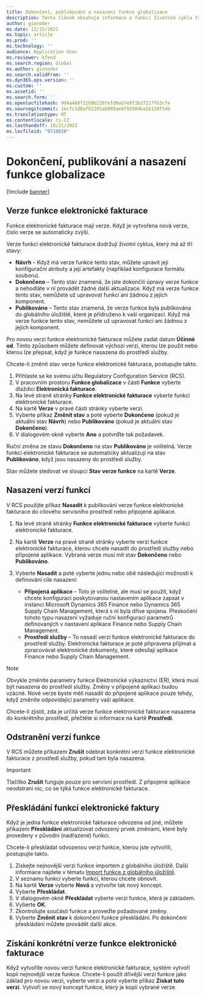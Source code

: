 ```yaml
---
title: Dokončení, publikování a nasazení funkce globalizace
description: Tento článek obsahuje informace o funkci životním cyklu funkcí globalizace.
author: gionoder
ms.date: 12/15/2021
ms.topic: article
ms.prod: ''
ms.technology: ''
audience: Application User
ms.reviewer: kfend
ms.search.region: Global
ms.author: gionoder
ms.search.validFrom: ''
ms.dyn365.ops.version: ''
ms.custom: ''
ms.assetid: ''
ms.search.form: ''
ms.openlocfilehash: 9d4a408f2169b220fefd9ab7e9f3b37217fb3cfe
ms.sourcegitcommit: 1ecfc1d8afb2201ab895ae6f93304ba2b120f14b
ms.translationtype: HT
ms.contentlocale: cs-CZ
ms.lasthandoff: 10/21/2022
ms.locfileid: "9710828"
---
```

# <a name="complete-publish-and-deploy-a-globalization-feature"></a>Dokončení, publikování a nasazení funkce globalizace

[!include [banner](../includes/banner.md)]

## <a name="electronic-invoicing-feature-versions"></a>Verze funkce elektronické fakturace

Funkce elektronické fakturace mají verze. Když je vytvořena nová verze, číslo verze se automaticky zvýší.

Verze funkcí elektronické fakturace dodržují životní cyklus, který má až tři stavy:

- **Návrh** – Když má verze funkce tento stav, můžete upravit její konfigurační atributy a její artefakty (například konfigurace formátu souboru).
- **Dokončeno** – Tento stav znamená, že jste dokončili úpravy verze funkce a nehodláte v ní provádět žádné další aktualizace. Když má verze funkce tento stav, nemůžete už upravovat funkci ani žádnou z jejích komponent.
- **Publikováno** – Tento stav znamená, že verze funkce byla publikována do globálního úložiště, které je přidruženo k vaší organizaci. Když má verze funkce tento stav, nemůžete už upravovat funkci ani žádnou z jejích komponent.

Pro novou verzi funkce elektronické fakturace můžete zadat datum **Účinné od**. Tímto způsobem můžete definovat výchozí verzi, kterou lze použít nebo kterou lze přepsat, když je funkce nasazena do prostředí služby.

Chcete-li změnit stav verze funkce elektronické fakturace, postupujte takto.

1. Přihlaste se ke svému účtu Regulatory Configuration Service (RCS).
2. V pracovním prostoru **Funkce globalizace** v části **Funkce** vyberte dlaždici **Elektronická fakturace**.
3. Na levé straně stránky **Funkce elektronické fakturace** vyberte funkci elektronické fakturace.
4. Na kartě **Verze** v pravé části stránky vyberte verzi.
5. Vyberte příkaz **Změnit stav** a poté vyberte **Dokončeno** (pokud je aktuální stav **Návrh**) nebo **Publikováno** (pokud je aktuální stav **Dokončeno**).
6. V dialogovém okně vyberte **Ano** a potvrďte tak požadavek.

Ruční změna ze stavu **Dokončeno** na stav **Publikováno** je volitelná. Verze funkcí elektronické fakturace se automaticky aktualizují na stav **Publikováno**, když jsou nasazeny do prostředí služby.

Stav můžete sledovat ve sloupci **Stav verze funkce** na kartě **Verze**.

## <a name="deploy-feature-versions"></a>Nasazení verzí funkcí

V RCS použijte příkaz **Nasadit** k publikování verze funkce elektronické fakturace do cílového servisního prostředí nebo připojené aplikace.

1. Na levé straně stránky **Funkce elektronické fakturace** vyberte funkci elektronické fakturace.
2. Na kartě **Verze** na pravé straně stránky vyberte verzi funkce elektronické fakturace, kterou chcete nasadit do prostředí služby nebo připojené aplikace. Vybraná verze musí mít stav **Dokončeno** nebo **Publikováno**.
3. Vyberte **Nasadit** a poté vyberte jednu nebo obě následující možnosti k definování cíle nasazení:

    - **Připojená aplikace** – Toto je volitelné, ale musí se použít, když chcete konfiguraci poskytovanou nastavením aplikace zapsat v instanci Microsoft Dynamics 365 Finance nebo Dynamics 365 Supply Chain Management, která s ní byla dříve spojena. Přeskočení tohoto typu nasazení vyžaduje ruční konfiguraci parametrů definovaných v nastavení aplikace Finance nebo Supply Chain Management.
    - **Prostředí služby** – To nasadí verzi funkce elektronické fakturace do prostředí služby. Elektronická fakturace je poté připravena přijímat a zpracovávat elektronické dokumenty, které odesílají aplikace Finance nebo Supply Chain Management.

> [!NOTE]
> Obvykle změníte parametry funkce Elektronické výkaznictví (ER), která musí být nasazena do prostředí služby. Změny v připojené aplikaci budou vzácné. Nové verze byste měli nasadit do připojené aplikace pouze tehdy, když změníte odpovídající parametry vaší aplikace.

Chcete-li zjistit, zda je určitá verze funkce elektronické fakturace nasazena do konkrétního prostředí, přečtěte si informace na kartě **Prostředí**.

## <a name="remove-feature-versions"></a>Odstranění verzí funkce

V RCS můžete příkazem **Zrušit** odebrat konkrétní verzi funkce elektronické fakturace z prostředí služby, pokud tam byla nasazena.

> [!IMPORTANT]
> Tlačítko **Zrušit** funguje pouze pro servisní prostředí. Z připojené aplikace neodstraní nic, co se týká funkce elektronické fakturace.

## <a name="rebase-electronic-invoicing-features"></a>Přeskládání funkcí elektronické faktury

Když je jedna funkce elektronické fakturace odvozena od jiné, můžete příkazem **Přeskládání** aktualizovat odvozený prvek změnami, které byly provedeny v původní (nadřazené) funkci.

Chcete-li přeskládat odvozenou verzi funkce, kterou jste vytvořili, postupujte takto.

1. Získejte nejnovější verzi funkce importem z globálního úložiště. Další informace najdete v tématu [Import funkce z globálního úložiště](e-invoicing-import-feature-global-repository.md).
2. V seznamu funkcí vyberte funkci, kterou chcete obnovit.
3. Na kartě **Verze** vyberte **Nová** a vytvořte tak nový koncept.
4. Vyberte **Přeskládat**.
5. V dialogovém okně **Přeskládat** vyberte verzi funkce, která je základem.
6. Vyberte **OK**.
7. Zkontrolujte součásti funkce a proveďte požadované změny.
8. Vyberte **Změnit stav** k dokončení funkce přeskládání. Po dokončení přeskládání můžete provádět další akce.

## <a name="get-a-specific-version-of-electronic-invoicing-features"></a>Získání konkrétní verze funkce elektronické fakturace

Když vytvoříte novou verzi funkce elektronické fakturace, systém vytvoří kopii nejnovější verze funkce. Chcete-li použít dřívější verzi funkce jako základ pro novou verzi, vyberte verzi a poté vyberte příkaz **Získat tuto verzi**. Vytvoří se nový koncept funkce, který je kopií vybrané verze.
